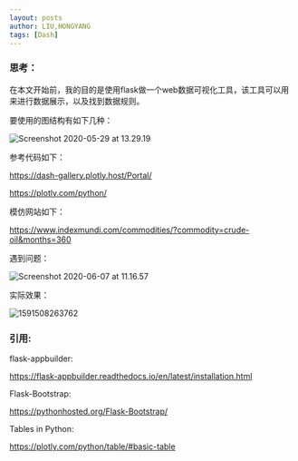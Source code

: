 ```yaml
---
layout: posts
author: LIU,HONGYANG
tags: [Dash]
---
```








### 思考：

在本文开始前，我的目的是使用flask做一个web数据可视化工具，该工具可以用来进行数据展示，以及找到数据规则。



要使用的图结构有如下几种：

![Screenshot 2020-05-29 at 13.29.19](https://tva1.sinaimg.cn/large/007S8ZIlgy1gfipg4hzuxj31dm0p013j.jpg)



参考代码如下：

https://dash-gallery.plotly.host/Portal/



https://plotly.com/python/





模仿网站如下：

https://www.indexmundi.com/commodities/?commodity=crude-oil&months=360





遇到问题：



![Screenshot 2020-06-07 at 11.16.57](https://tva1.sinaimg.cn/large/007S8ZIlgy1gfjkohsi4jj30vc0qewja.jpg)





实际效果：



![1591508263762](https://tva1.sinaimg.cn/large/007S8ZIlgy1gfjo6mqb28g31ib0u0akc.gif)







### 引用:



flask-appbuilder:

https://flask-appbuilder.readthedocs.io/en/latest/installation.html



Flask-Bootstrap:

https://pythonhosted.org/Flask-Bootstrap/



Tables in Python:

https://plotly.com/python/table/#basic-table